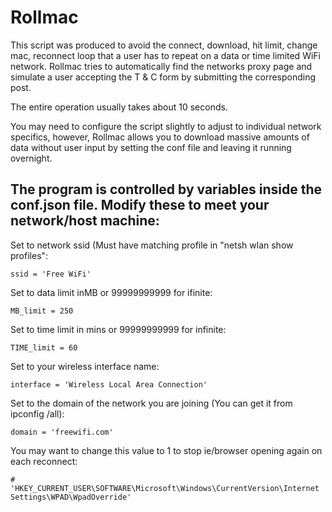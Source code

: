 # Rollmac
This script was produced to avoid the connect, download, hit limit, change mac, reconnect loop that a user has to repeat on a data or time limited WiFi network. Rollmac tries to automatically find the networks proxy page and simulate a user accepting the T & C form by submitting the corresponding post. 

The entire operation usually takes about 10 seconds.

You may need to configure the script slightly to adjust to individual network specifics, however, Rollmac allows you to download massive amounts of data without user input by setting the conf file and leaving it running overnight. 



The program is controlled by variables inside the conf.json file. Modify these to meet your network/host machine:
-----
Set to network ssid (Must have matching profile in "netsh wlan show profiles":

    ssid = 'Free WiFi'

Set to data limit inMB or 99999999999 for ifinite:

    MB_limit = 250
    
Set to time limit in mins or 99999999999 for infinite:

    TIME_limit = 60

Set to your wireless interface name:

    interface = 'Wireless Local Area Connection'

Set to the domain of the network you are joining (You can get it from ipconfig /all):

    domain = 'freewifi.com'

You may want to change this value to 1 to stop ie/browser opening again on each reconnect:

    # 'HKEY_CURRENT_USER\SOFTWARE\Microsoft\Windows\CurrentVersion\Internet Settings\WPAD\WpadOverride'
